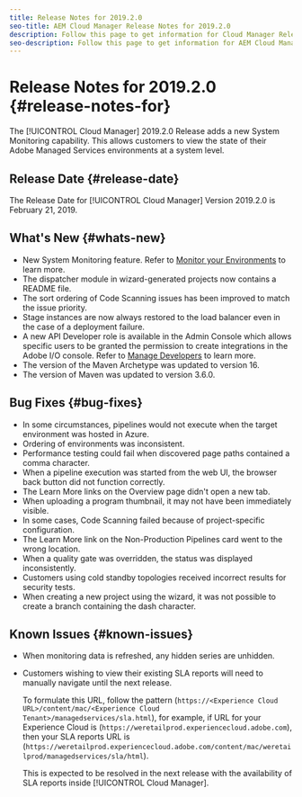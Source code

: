 ```yaml
---
title: Release Notes for 2019.2.0
seo-title: AEM Cloud Manager Release Notes for 2019.2.0
description: Follow this page to get information for Cloud Manager Release 2019.2.0.
seo-description: Follow this page to get information for AEM Cloud Manager Release 2019.2.0.
---
```


# Release Notes for 2019.2.0 {#release-notes-for}

The [!UICONTROL Cloud Manager] 2019.2.0 Release adds a new System Monitoring capability. This allows customers to view the state of their Adobe Managed Services environments at a system level.


## Release Date {#release-date}

The Release Date for [!UICONTROL Cloud Manager] Version 2019.2.0 is February 21, 2019.

## What's New {#whats-new}

* New System Monitoring feature. Refer to [Monitor your Environments](monitor-your-environments.md) to learn more.
* The dispatcher module in wizard-generated projects now contains a README file.
* The sort ordering of Code Scanning issues has been improved to match the issue priority.
* Stage instances are now always restored to the load balancer even in the case of a deployment failure.
* A new API Developer role is available in the Admin Console which allows specific users to be granted the permission to create integrations in the Adobe I/O console. Refer to [Manage Developers](https://www.adobe.com/go/aac_api_prod_learn) to learn more.
* The version of the Maven Archetype was updated to version 16.
* The version of Maven was updated to version 3.6.0.

## Bug Fixes {#bug-fixes}

* In some circumstances, pipelines would not execute when the target environment was hosted in Azure.
* Ordering of environments was inconsistent.
* Performance testing could fail when discovered page paths contained a comma character.
* When a pipeline execution was started from the web UI, the browser back button did not function correctly.
* The Learn More links on the Overview page didn't open a new tab.
* When uploading a program thumbnail, it may not have been immediately visible.
* In some cases, Code Scanning failed because of project-specific configuration.
* The Learn More link on the Non-Production Pipelines card went to the wrong location.
* When a quality gate was overridden, the status was displayed inconsistently.
* Customers using cold standby topologies received incorrect results for security tests.
* When creating a new project using the wizard, it was not possible to create a branch containing the dash character.

## Known Issues {#known-issues}

* When monitoring data is refreshed, any hidden series are unhidden.
* Customers wishing to view their existing SLA reports will need to manually navigate until the next release. 

  To formulate this URL, follow the pattern (`https://<Experience Cloud URL>/content/mac/<Experience Cloud Tenant>/managedservices/sla.html`), for example, if URL for your Experience Cloud is (`https://weretailprod.experiencecloud.adobe.com`), then your SLA reports URL is (`https://weretailprod.experiencecloud.adobe.com/content/mac/weretailprod/managedservices/sla/html`).

  This is expected to be resolved in the next release with the availability of SLA reports inside [!UICONTROL Cloud Manager].
